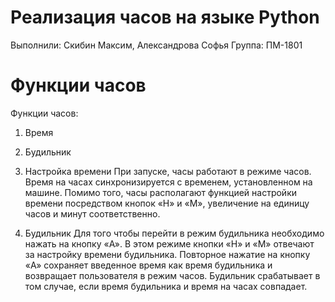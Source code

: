 # Реализация часов на языке Python

Выполнили: Скибин Максим, Александрова Софья
Группа: ПМ-1801
 
 
# Функции часов

Функции часов:
1.	Время
2.	Будильник

1.	Настройка времени
При запуске, часы работают в режиме часов. Время на часах синхронизируется с временем, установленном на машине. Помимо того, часы располагают функцией настройки времени посредством кнопок «H» и «M», увеличение на единицу часов и минут соответственно.
2.	Будильник
Для того чтобы перейти в режим будильника необходимо нажать на кнопку «A». В этом режиме кнопки «H» и «M» отвечают за настройку времени будильника. Повторное нажатие на кнопку «A» сохраняет введенное время как время будильника и возвращает пользователя в режим часов. Будильник срабатывает в том случае, если время будильника и время на часах совпадает.
